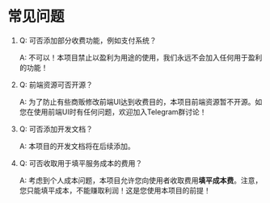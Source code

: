 # 常见问题

1. Q: 可否添加部分收费功能，例如支付系统？

    A: 不可以！本项目禁止以盈利为用途的使用，我们永远不会加入任何用于盈利的功能！

2. Q: 前端资源可否开源？

    A: 为了防止有些商贩修改前端UI达到收费目的，本项目前端资源暂不开源。如您在使用前端UI时有任何问题，欢迎加入Telegram群讨论！

3. Q: 可否添加开发文档？

    A: 本项目的开发文档将在后续添加。

4. Q: 可否收取用于填平服务成本的费用？

    A: 考虑到个人成本问题，本项目允许您向使用者收取费用**填平成本费**。注意，您只能填平成本，不能赚取利润！这是您使用本项目的前提！